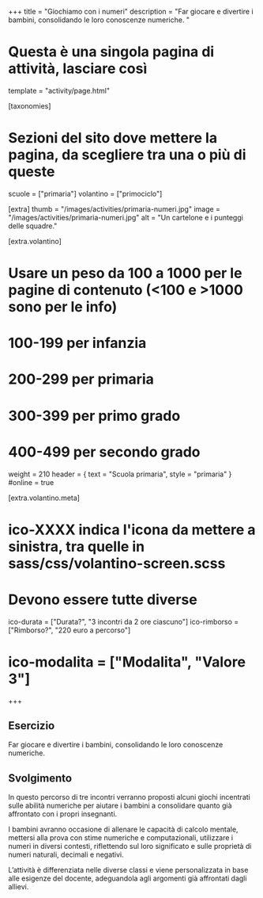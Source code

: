 +++
title = "Giochiamo con i numeri"
description = "Far giocare e divertire i bambini, consolidando le loro conoscenze numeriche. "

# Questa è una singola pagina di attività, lasciare così
template = "activity/page.html"

[taxonomies]
# Sezioni del sito dove mettere la pagina, da scegliere tra una o più di queste
scuole = ["primaria"]
volantino = ["primociclo"]

[extra]
thumb = "/images/activities/primaria-numeri.jpg"
image = "/images/activities/primaria-numeri.jpg"
alt = "Un cartelone e i punteggi delle squadre."

[extra.volantino]
# Usare un peso da 100 a 1000 per le pagine di contenuto (<100 e >1000 sono per le info)
# 100-199 per infanzia
# 200-299 per primaria
# 300-399 per primo grado
# 400-499 per secondo grado
weight = 210
header = { text = "Scuola primaria", style = "primaria" }
#online = true

[extra.volantino.meta]
# ico-XXXX indica l'icona da mettere a sinistra, tra quelle in sass/css/volantino-screen.scss
# Devono essere tutte diverse 
ico-durata = ["Durata?", "3 incontri da 2 ore ciascuno"]
ico-rimborso = ["Rimborso?", "220 euro a percorso"]
# ico-modalita = ["Modalita", "Valore 3"]
+++

<h2 class="ico ico-primaria-esercizio">Esercizio</h2>

Far giocare e divertire i bambini, consolidando le loro conoscenze numeriche. 

<h2 class="ico ico-primaria-svolgimento">Svolgimento</h2>

In questo percorso di tre incontri verranno proposti alcuni giochi incentrati sulle abilità numeriche per aiutare i bambini a consolidare quanto già affrontato con i propri insegnanti. 

I bambini avranno occasione di allenare le capacità di calcolo mentale, mettersi alla prova con stime numeriche e computazionali, utilizzare i numeri in diversi contesti, riflettendo sul loro significato e sulle proprietà di numeri naturali, decimali e negativi.

L’attività è differenziata nelle diverse classi e viene personalizzata in base alle esigenze del docente, adeguandola agli argomenti già affrontati dagli allievi. 

